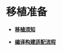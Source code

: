 # 移植准备



- **[移植须知](porting-chip-prepare-knows.md)**

- **[编译构建适配流程](porting-chip-prepare-process.md)**